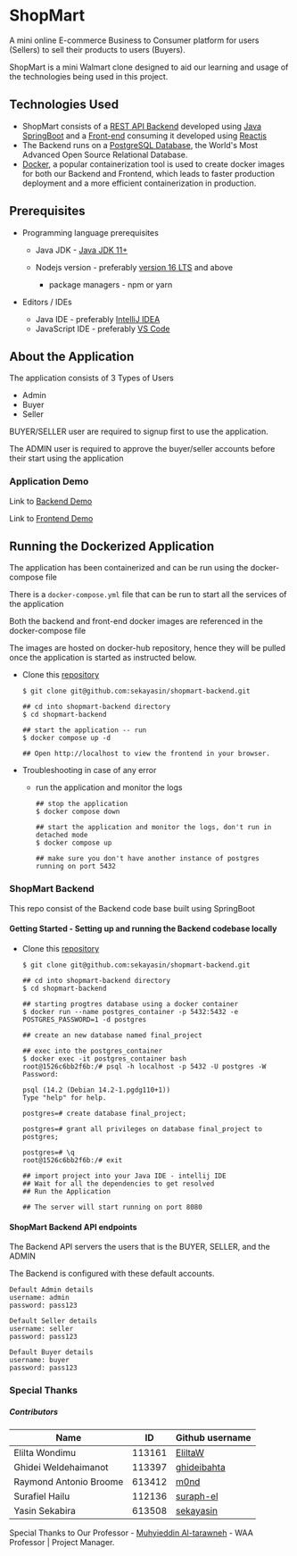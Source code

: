 # ShopMart 

A mini online E-commerce Business to Consumer platform for users (Sellers) to sell their products to users (Buyers). 

ShopMart is a mini Walmart clone designed to aid our learning and usage of the technologies being used in this project.

## Technologies Used

 - ShopMart consists of a [REST API Backend](https://github.com/sekayasin/shopmart-backend) developed using [Java SpringBoot](https://spring.io/projects/spring-boot) and a [Front-end](https://github.com/sekayasin/shopmart-frontend) consuming it developed using [Reactjs](https://reactjs.org/)
 - The Backend runs on a [PostgreSQL Database](https://www.postgresql.org/), the World's Most Advanced Open Source Relational Database.
 - [Docker](https://www.docker.com/), a popular containerization tool is used to create docker images for both our Backend and Frontend, which leads to faster production deployment and a more efficient containerization in production.

## Prerequisites

- Programming language prerequisites

    - Java JDK - [Java JDK 11+](https://www.oracle.com/java/technologies/javase/jdk11-archive-downloads.html)
    - Nodejs version - preferably [version 16 LTS](https://nodejs.org/en/) and above
  
        - package managers - npm or yarn
- Editors / IDEs

    - Java IDE - preferably [IntelliJ IDEA](https://www.jetbrains.com/idea/)
    - JavaScript IDE - preferably [VS Code](https://code.visualstudio.com/)

## About the Application

The application consists of 3 Types of Users
- Admin
- Buyer
- Seller

BUYER/SELLER user are required to signup first to use the application.

The ADMIN user is required to approve the buyer/seller accounts before their start using the application

### Application Demo

Link to [Backend Demo](https://youtu.be/btymqjU1BnU)

Link to [Frontend Demo](https://youtu.be/izsszQLTSUM)

## Running the Dockerized Application

The application has been containerized and can be run using the docker-compose file

There is a `docker-compose.yml` file that can be run to start all the services of the application

Both the backend and front-end docker images are referenced in the docker-compose file

The images are hosted on docker-hub repository, hence they will be pulled once the application is started as instructed below.

- Clone this [repository](https://github.com/sekayasin/shopmart-backend)

    ```
    $ git clone git@github.com:sekayasin/shopmart-backend.git
    
    ## cd into shopmart-backend directory
    $ cd shopmart-backend
  
    ## start the application -- run 
    $ docker compose up -d
    
    ## Open http://localhost to view the frontend in your browser.
    
    ```
- Troubleshooting in case of any error
  
  - run the application and monitor the logs

    ```
    ## stop the application
    $ docker compose down
    
    ## start the application and monitor the logs, don't run in detached mode
    $ docker compose up
    
    ## make sure you don't have another instance of postgres running on port 5432
    ```

### ShopMart Backend

This repo consist of the Backend code base built using SpringBoot

#### Getting Started - Setting up and running the Backend codebase locally

- Clone this [repository](https://github.com/sekayasin/shopmart-backend) 

    ```
    $ git clone git@github.com:sekayasin/shopmart-backend.git
    
    ## cd into shopmart-backend directory
    $ cd shopmart-backend
  
    ## starting progtres database using a docker container
    $ docker run --name postgres_container -p 5432:5432 -e POSTGRES_PASSWORD=1 -d postgres
  
    ## create an new database named final_project
    
    ## exec into the postgres_container
    $ docker exec -it postgres_container bash
    root@1526c6bb2f6b:/# psql -h localhost -p 5432 -U postgres -W
    Password:
    
    psql (14.2 (Debian 14.2-1.pgdg110+1))
    Type "help" for help.
    
    postgres=# create database final_project;
  
    postgres=# grant all privileges on database final_project to postgres;
    
    postgres=# \q
    root@1526c6bb2f6b:/# exit
  
    ## import project into your Java IDE - intellij IDE
    ## Wait for all the dependencies to get resolved
    ## Run the Application
  
    ## The server will start running on port 8080
    ```
#### ShopMart Backend API endpoints

The Backend API servers the users that is the BUYER, SELLER, and the ADMIN

The Backend is configured with these default accounts.
    
    Default Admin details
    username: admin
    password: pass123

    Default Seller details
    username: seller
    password: pass123

    Default Buyer details
    username: buyer
    password: pass123

### Special Thanks

##### Contributors

| Name                   | ID     | Github username                               |
|------------------------|--------|-----------------------------------------------|
| Elilta Wondimu         | 113161 | [EliltaW](https://github.com/EliltaW)         |
| Ghidei Weldehaimanot   | 113397 | [ghideibahta](https://github.com/ghideibahta) |
 | Raymond Antonio Broome | 613412 | [m0nd](https://github.com/m0nd)               |
 | Surafiel Hailu         | 112136 | [suraph-el](https://github.com/suraph-el)     |
 | Yasin Sekabira         | 613508 | [sekayasin](https://github.com/sekayasin)     |

Special Thanks to Our Professor - [Muhyieddin Al-tarawneh](https://github.com/muhyidean) - WAA Professor | Project Manager. 





